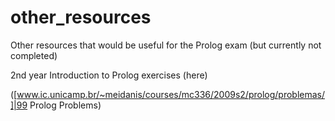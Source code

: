 # other_resources

Other resources that would be useful for the Prolog exam (but
currently not completed)

2nd year Introduction to Prolog exercises (here)

([www.ic.unicamp.br/~meidanis/courses/mc336/2009s2/prolog/problemas/]|99
Prolog Problems)


